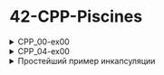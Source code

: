 # 42-CPP-Piscines

<details>
  <summary>CPP_00-ex00 </summary>

###
Можно юзать системную штуку (char)toupper

```
#include <iostream>

int main()
{
	std::cout << "Hello World!" << std::endl;
	return 0;
}
```
Чтобы читать или писать в стандартный поток ввода/вывода необходимо включить <iostream>
Любая переменная или объект, существующий в стандартной библиотеке C++, включается в стандартное пространство имен std.
Чтобы использовать стандартный объект вывода, вам нужно написать std::cout, чтобы присоединить [пространство имен](https://docs.microsoft.com/ru-ru/cpp/cpp/namespaces-cpp?view=msvc-170)
Пространство имен означает принадлежность определенному объекту или функции. Когда объект объявлен в a() и b(), это означает, что он может использоваться только с другим префиксом.\
abc a::abc b::abc
```
int doSomething(int x, int y)
{
	return x + y;
}
```
```
int doSomething(int x, int y)
{
	return x - y;
}
```
```
#include <iostream>
int main()
{
	std::cout << doSomething(4, 3);
	return 0;
}
```
Если эти два параметра включены в одну и ту же программу, что и в примере, возникает конфликт имен, поскольку функция с тем же именем и параметром находится в той же области.
```
namespace Foo
{
	int doSomething(int x, int y)
	{
		return x + y;
	}
}
```
```
namespace Goo
{
	int doSomething(int x, int y)
	{
		return x - y;
	}
}
```
```
#include <iostream>

int main()
{
	std::cout << Foo::doSomething(4, 3); << '\n'
	std::cout << Goo::doSomething(4, 3); << endl
	return 0;
}
```
Если над проектом работают два разработчика и они оба решили назвать свою функцию doSomething, то при сборке будет больно. Поэтому можно использовать пространство имён. Для этого используем namespace Foo и namespace Goo. Таким образом обе функции doSomething не будут ничего знать друг о друге и всё скомпилируется успешно.
Оператор разрешения области действия (::) необходим для поиска идентификаторов в каждом пространстве имен.
Чтобы использовать этот оператор, добавьте к имени идентификатора префикс пространства имен, которое будет использоваться.

</details>

<details>
  <summary>CPP_04-ex00 </summary>

```
#include <iostream>
using namespace std;//просто чтобы не писать "std::"" каждый раз

class Animal {
	public:
	void eat() {
		cout << "Я как и любое другое животное могу кушоц!" << endl;
	}

	void sleep() {
		cout << "Как и любое другое животное могу спац!" << endl;
	}
};

class Dog : public Animal {

	public:
	void bark() {
		cout << "Я собакен и я делаю гав-гав!" << endl;
	}
};

// int main() {
// 	Dog dog;

// 	dog.eat();
// 	dog.sleep();
// 	dog.bark();
// 	return 0;
// }

//---------------------пример из видео-------------------------//
class Gun{
	public:
		virtual void Shoot()//virtual мы пишем чтобы была возможность переопределить метод в наследнике(в Uzi)
		{
			cout << "Bang!" << endl;
		}
};

class Uzi: public Gun{
	public:
		void Shoot() //override пишется здесь по-хорошему после скобочек, но это для С++11 стандарта
		{
			cout << "Bang! Bang! Bang!" << endl;
		}
};

int main() {
	Gun gun;//создали объект класса Gun
	Uzi uzi;//объект класса Uzi, который наследник класса Gun

	Gun *weapon = &uzi; //1-создали указатель на Gun, который ссылается на uzi
	//Gun *weapon = &gun; //2-создали указатель на Gun, который ссылается на gun

	//такой указатель может ссылаться на свой собственный тип
	//на объект такого же класса
	//либо ссылаться на любой другой класс, который унаследован от него

	weapon->Shoot();
	//если 1, то будет Bang! Bang! Bang!
	//если 2, то будет Bang!
	return 0;
}
```

</details>

<details>
  <summary>Простейший пример инкапсуляции </summary>

```
#include <iostream>
using namespace std;//просто чтобы не писать "std::"" каждый раз

class Point{
	private:
		int _x;
		int _y;
		int _z;
	public:
		int getX(){
			return _x;
		}
		void setX(int valueX){
			_x = valueX;
		}
	void print()
	{
		cout << "X = " << _x << endl;
		cout << "Y = " << _y << endl;
	}
};

int main()
{
	Point a;
	a.setX(5);
	a.print();

	return 0;
}
```
</details>
